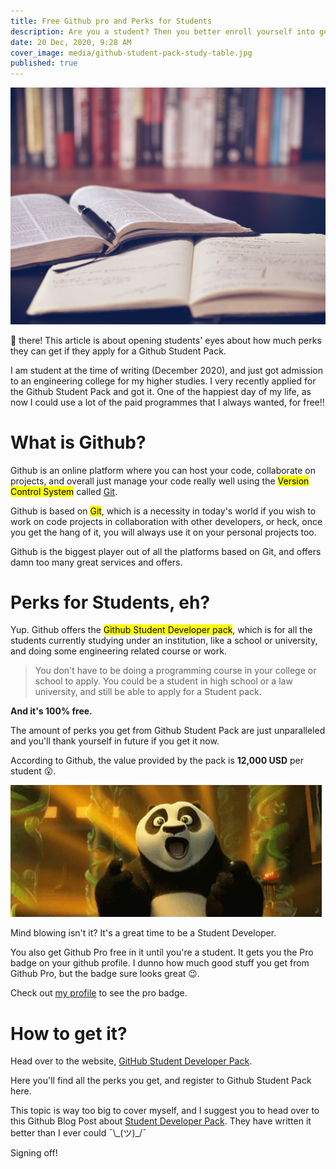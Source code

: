 ```yaml
---
title: Free Github pro and Perks for Students
description: Are you a student? Then you better enroll yourself into getting the Github Student Developer Pack. So many great perks. Find out more about it.
date: 20 Dec, 2020, 9:28 AM
cover_image: media/github-student-pack-study-table.jpg
published: true
---
```


![Study Table](../../static/media/github-student-pack-study-table.jpg)

👋 there! This article is about opening students' eyes about how much perks they can get if they apply for a Github Student Pack.

I am student at the time of writing (December 2020), and just got admission to an engineering college for my higher studies. I very recently applied for the Github Student Pack and got it. One of the happiest day of my life, as now I could use a lot of the paid programmes that I always wanted, for free!!

# What is Github?

Github is an online platform where you can host your code, collaborate on projects, and overall just manage your code really well using the <mark>Version Control System</mark> called [Git](https://git-scm.com/).

Github is based on <mark>Git</mark>, which is a necessity in today's world if you wish to work on code projects in collaboration with other developers, or heck, once you get the hang of it, you will always use it on your personal projects too.

Github is the biggest player out of all the platforms based on Git, and offers damn too many great services and offers.

# Perks for Students, eh?

Yup. Github offers the <mark>Github Student Developer pack</mark>, which is for all the students currently studying under an institution, like a school or university, and doing some engineering related course or work.

> You don't have to be doing a programming course in your college or school to apply. You could be a student in high school or a law university, and still be able to apply for a Student pack.

**And it's 100% free.**

The amount of perks you get from Github Student Pack are just unparalleled and you'll thank yourself in future if you get it now.

According to Github, the value provided by the pack is **12,000 USD** per student 😮.

![Awestruck](../../static/media/free-github-student-po-awestruck.gif)

Mind blowing isn't it? It's a great time to be a Student Developer.

You also get Github Pro free in it until you're a student. It gets you the Pro badge on your github profile. I dunno how much good stuff you get from Github Pro, but the badge sure looks great 😉.

Check out [my profile](https://github.com/PuruVJ) to see the pro badge.

# How to get it?

Head over to the website, [GitHub Student Developer Pack](https://education.github.com/pack).

Here you'll find all the perks you get, and register to Github Student Pack here.

This topic is way too big to cover myself, and I suggest you to head over to this Github Blog Post about [Student Developer Pack](https://github.blog/2019-07-30-how-to-get-the-github-student-developer-pack-without-a-student-id/). They have written it better than I ever could ¯\\\_(ツ)\_/¯

Signing off!

